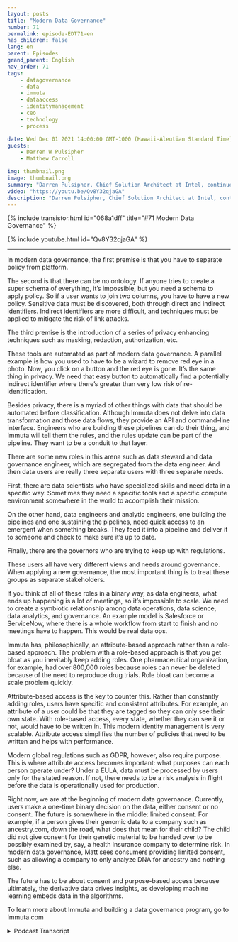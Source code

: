 ```yaml
---
layout: posts
title: "Modern Data Governance"
number: 71
permalink: episode-EDT71-en
has_children: false
lang: en
parent: Episodes
grand_parent: English
nav_order: 71
tags:
    - datagovernance
    - data
    - immuta
    - dataaccess
    - identitymanagement
    - ceo
    - technology
    - process

date: Wed Dec 01 2021 14:00:00 GMT-1000 (Hawaii-Aleutian Standard Time)
guests:
    - Darren W Pulsipher
    - Matthew Carroll

img: thumbnail.png
image: thumbnail.png
summary: "Darren Pulsipher, Chief Solution Architect at Intel, continues his in depth discussion about the reality and future of modern data governance with Matthew Carroll, the CEO of Immuta. In this episode, they discuss Data Classification, Policies and Governance."
video: "https://youtu.be/Qv8Y32qjaGA"
description: "Darren Pulsipher, Chief Solution Architect at Intel, continues his in depth discussion about the reality and future of modern data governance with Matthew Carroll, the CEO of Immuta. In this episode, they discuss Data Classification, Policies and Governance."
---
```


<div>
{% include transistor.html id="068a1dff" title="#71 Modern Data Governance" %}

{% include youtube.html id="Qv8Y32qjaGA" %}
</div>

---

In modern data governance, the first premise is that you have to separate policy from platform.

The second is that there can be no ontology.  If anyone tries to create a super schema of everything, it’s impossible, but you need a schema to apply policy. So if a user wants to join two columns, you have to have a new policy. Sensitive data must be discovered, both through direct and indirect identifiers. Indirect identifiers are more difficult, and techniques must be applied to mitigate the risk of link attacks.

The third premise is the introduction of a series of privacy enhancing techniques such as masking, redaction, authorization, etc.

These tools are automated as part of modern data governance. A parallel example is how you used to have to be a wizard to remove red eye in a photo. Now, you click on a button and the red eye is gone. It’s the same thing in privacy. We need that easy button to automatically find a potentially indirect identifier where there’s greater than very low risk of re-identification.

Besides privacy, there is a myriad of other things with data that should be automated before classification. Although Immuta does not delve into data transformation and those data flows, they provide an API and command-line interface. Engineers who are building these pipelines can do their thing, and Immuta will tell them the rules, and the rules update can be part of the pipeline. They want to be a conduit to that layer.

There are some new roles in this arena such as data steward and data governance engineer, which are segregated from the data engineer. And then data users are really three separate users with three separate needs.

First, there are data scientists who have specialized skills and need data in a specific way. Sometimes they need a specific tools and a specific compute environment somewhere in the world to accomplish their mission.

On the other hand, data engineers and analytic engineers, one building the pipelines and one sustaining the pipelines, need quick access to an emergent when something breaks. They feed it into a pipeline and deliver it to someone and check to make sure it’s up to date.

Finally, there are the governors who are trying to keep up with regulations.

These users all have very different views and needs around governance. When applying a new governance, the most important thing is to treat these groups as separate stakeholders.

If you think of all of these roles in a binary way, as data engineers, what ends up happening is a lot of meetings, so it’s impossible to scale. We need to create a symbiotic relationship among data operations, data science, data analytics, and governance. An example model is Salesforce or ServiceNow, where there is a whole workflow from start to finish and no meetings have to happen. This would be real data ops.

Immuta has, philosophically, an attribute-based approach rather than a role-based approach. The problem with a role-based approach is that you get bloat as you inevitably keep adding roles. One pharmaceutical organization, for example, had over 800,000 roles because roles can never be deleted because of the need to reproduce drug trials. Role bloat can become a scale problem quickly.

Attribute-based access is the key to counter this. Rather than constantly adding roles, users have specific and consistent attributes. For example, an attribute of a user could be that they are tagged so they can only see their own state. With role-based access, every state, whether they can see it or not,  would have to be written in. This modern identity management is very scalable. Attribute access simplifies the number of policies that need to be written and helps with performance.

Modern global regulations such as GDPR, however, also require purpose. This is where attribute access becomes important: what purposes can each person operate under? Under a EULA, data must be processed by users only for the stated reason. If not, there needs to be a risk analysis in flight before the data is operationally used for production.

Right now, we are at the beginning of modern data governance. Currently, users make a one-time binary decision on the data, either consent or no consent. The future is somewhere in the middle: limited consent. For example, if a person gives their genomic data to a company such as ancestry.com, down the road, what does that mean for their child? The child did not give consent for their genetic material to be handed over to be possibly examined by, say, a health insurance company to determine risk. In modern data governance, Matt sees consumers providing limited consent, such as allowing a company to only analyze DNA for ancestry and nothing else.

The future has to be about consent and purpose-based access because ultimately, the derivative data drives insights, as developing machine learning embeds data in the algorithms.

To learn more about Immuta and building a data governance program, go to Immuta.com 



<details>
<summary> Podcast Transcript </summary>

<p></p>

</details>
